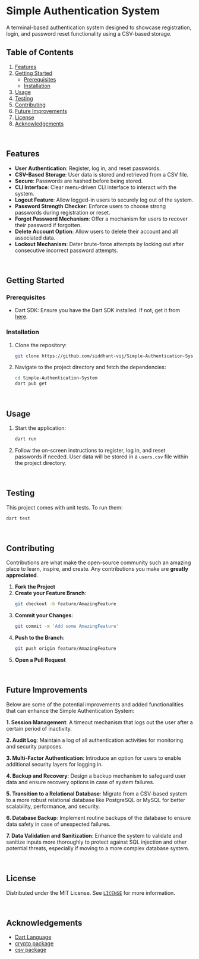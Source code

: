 # Simple Authentication System

A terminal-based authentication system designed to showcase registration, login, and password reset functionality using a CSV-based storage.

## Table of Contents

1. [Features](#features)
2. [Getting Started](#getting-started)
    - [Prerequisites](#prerequisites)
    - [Installation](#installation)
3. [Usage](#usage)
4. [Testing](#testing)
5. [Contributing](#contributing)
6. [Future Improvements](#future-improvements)
7. [License](#license)
8. [Acknowledgements](#acknowledgements)

<br>

## Features

- **User Authentication**: Register, log in, and reset passwords.
- **CSV-Based Storage**: User data is stored and retrieved from a CSV file.
- **Secure**: Passwords are hashed before being stored.
- **CLI Interface**: Clear menu-driven CLI interface to interact with the system.
- **Logout Feature**: Allow logged-in users to securely log out of the system.
- **Password Strength Checker**: Enforce users to choose strong passwords during registration or reset.
- **Forgot Password Mechanism**: Offer a mechanism for users to recover their password if forgotten.
- **Delete Account Option**: Allow users to delete their account and all associated data.
- **Lockout Mechanism**: Deter brute-force attempts by locking out after consecutive incorrect password attempts.

<br>

## Getting Started

### Prerequisites

- Dart SDK: Ensure you have the Dart SDK installed. If not, get it from [here](https://dart.dev/get-dart).

### Installation

1. Clone the repository:
    ```bash
    git clone https://github.com/siddhant-vij/Simple-Authentication-System.git
    ```

2. Navigate to the project directory and fetch the dependencies:
    ```bash
    cd Simple-Authentication-System
    dart pub get
    ```

<br>

## Usage

1. Start the application:
    ```bash
    dart run
    ```

2. Follow the on-screen instructions to register, log in, and reset passwords if needed. User data will be stored in a `users.csv` file within the project directory.

<br>

## Testing

This project comes with unit tests. To run them:

```bash
dart test
```

<br>

## Contributing

Contributions are what make the open-source community such an amazing place to learn, inspire, and create. Any contributions you make are **greatly appreciated**.

1. **Fork the Project**
2. **Create your Feature Branch**: 
    ```bash
    git checkout -b feature/AmazingFeature
    ```
3. **Commit your Changes**: 
    ```bash
    git commit -m 'Add some AmazingFeature'
    ```
4. **Push to the Branch**: 
    ```bash
    git push origin feature/AmazingFeature
    ```
5. **Open a Pull Request**

<br>

## Future Improvements

Below are some of the potential improvements and added functionalities that can enhance the Simple Authentication System:

**1. Session Management**: A timeout mechanism that logs out the user after a certain period of inactivity.

**2. Audit Log**: Maintain a log of all authentication activities for monitoring and security purposes.

**3. Multi-Factor Authentication**: Introduce an option for users to enable additional security layers for logging in.

**4. Backup and Recovery**: Design a backup mechanism to safeguard user data and ensure recovery options in case of system failures.

**5. Transition to a Relational Database**: Migrate from a CSV-based system to a more robust relational database like PostgreSQL or MySQL for better scalability, performance, and security.

**6. Database Backup**: Implement routine backups of the database to ensure data safety in case of unexpected failures.

**7. Data Validation and Sanitization**: Enhance the system to validate and sanitize inputs more thoroughly to protect against SQL injection and other potential threats, especially if moving to a more complex database system.


<br>

## License

Distributed under the MIT License. See [`LICENSE`](https://github.com/siddhant-vij/Simple-Authentication-System/blob/main/LICENSE) for more information.

<br>

## Acknowledgements

- [Dart Language](https://dart.dev/)
- [crypto package](https://pub.dev/packages/crypto)
- [csv package](https://pub.dev/packages/csv)